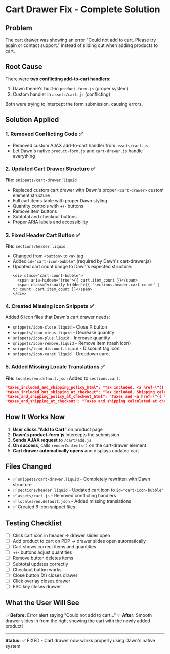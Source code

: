 # Cart Drawer Fix - Complete Solution

## Problem
The cart drawer was showing an error "Could not add to cart. Please try again or contact support." instead of sliding out when adding products to cart.

## Root Cause
There were **two conflicting add-to-cart handlers**:
1. Dawn theme's built-in `product-form.js` (proper system)
2. Custom handler in `assets/cart.js` (conflicting)

Both were trying to intercept the form submission, causing errors.

## Solution Applied

### 1. **Removed Conflicting Code** ✅
- Removed custom AJAX add-to-cart handler from `assets/cart.js`
- Let Dawn's native `product-form.js` and `cart-drawer.js` handle everything

### 2. **Updated Cart Drawer Structure** ✅
**File:** `snippets/cart-drawer.liquid`
- Replaced custom cart drawer with Dawn's proper `<cart-drawer>` custom element structure
- Full cart items table with proper Dawn styling
- Quantity controls with +/- buttons
- Remove item buttons
- Subtotal and checkout buttons
- Proper ARIA labels and accessibility

### 3. **Fixed Header Cart Button** ✅
**File:** `sections/header.liquid`
- Changed from `<button>` to `<a>` tag
- Added `id="cart-icon-bubble"` (required by Dawn's cart-drawer.js)
- Updated cart count badge to Dawn's expected structure:
  ```liquid
  <div class="cart-count-bubble">
    <span aria-hidden="true">{{ cart.item_count }}</span>
    <span class="visually-hidden">{{ 'sections.header.cart_count' | t: count: cart.item_count }}</span>
  </div>
  ```

### 4. **Created Missing Icon Snippets** ✅
Added 6 icon files that Dawn's cart drawer needs:
- `snippets/icon-close.liquid` - Close X button
- `snippets/icon-minus.liquid` - Decrease quantity
- `snippets/icon-plus.liquid` - Increase quantity
- `snippets/icon-remove.liquid` - Remove item (trash icon)
- `snippets/icon-discount.liquid` - Discount tag icon
- `snippets/icon-caret.liquid` - Dropdown caret

### 5. **Added Missing Locale Translations** ✅
**File:** `locales/en.default.json`
Added to `sections.cart`:
```json
"taxes_included_and_shipping_policy_html": "Tax included. <a href=\"{{ link }}\">Shipping</a> calculated at checkout.",
"taxes_included_but_shipping_at_checkout": "Tax included. Shipping calculated at checkout.",
"taxes_and_shipping_policy_at_checkout_html": "Taxes and <a href=\"{{ link }}\">shipping</a> calculated at checkout.",
"taxes_and_shipping_at_checkout": "Taxes and shipping calculated at checkout."
```

## How It Works Now

1. **User clicks "Add to Cart"** on product page
2. **Dawn's product-form.js** intercepts the submission
3. **Sends AJAX request** to `/cart/add.js`
4. **On success**, calls `renderContents()` on the cart-drawer element
5. **Cart drawer automatically opens** and displays updated cart

## Files Changed

- ✅ `snippets/cart-drawer.liquid` - Completely rewritten with Dawn structure
- ✅ `sections/header.liquid` - Updated cart icon to `id="cart-icon-bubble"`
- ✅ `assets/cart.js` - Removed conflicting handlers
- ✅ `locales/en.default.json` - Added missing translations
- ✅ Created 6 icon snippet files

## Testing Checklist

- [ ] Click cart icon in header → drawer slides open
- [ ] Add product to cart on PDP → drawer slides open automatically
- [ ] Cart shows correct items and quantities
- [ ] +/- buttons adjust quantities
- [ ] Remove button deletes items
- [ ] Subtotal updates correctly
- [ ] Checkout button works
- [ ] Close button (X) closes drawer
- [ ] Click overlay closes drawer
- [ ] ESC key closes drawer

## What the User Will See

✨ **Before:** Error alert saying "Could not add to cart..."
✨ **After:** Smooth drawer slides in from the right showing the cart with the newly added product!

---

**Status:** ✅ FIXED - Cart drawer now works properly using Dawn's native system



